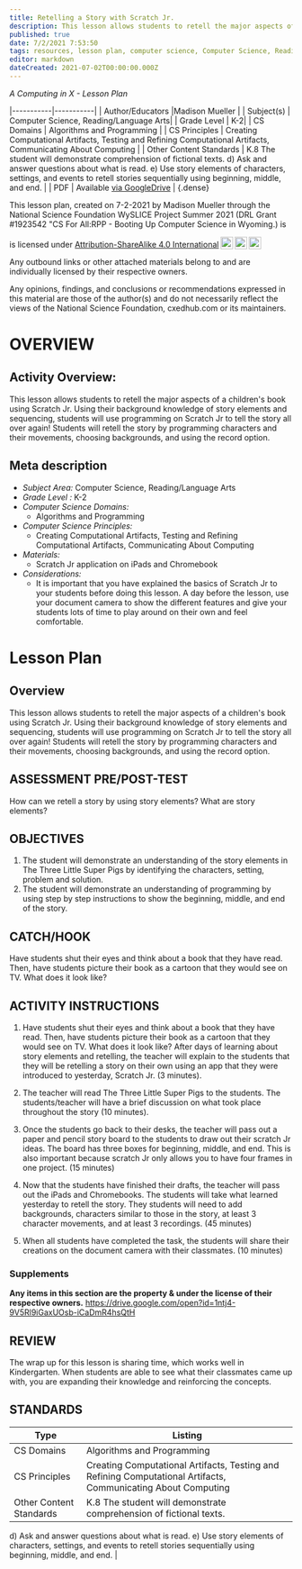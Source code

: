 ```yaml
---
title: Retelling a Story with Scratch Jr.
description: This lesson allows students to retell the major aspects of a children's book using Scratch Jr. Using their background knowledge of story elements and sequencing, students will use programming on Scratch Jr to tell the story all over again! Students will retell the story by programming characters and their movements, choosing backgrounds, and using the record option.
published: true
date: 7/2/2021 7:53:50
tags: resources, lesson plan, computer science, Computer Science, Reading/Language Arts 
editor: markdown
dateCreated: 2021-07-02T00:00:00.000Z
---
```

*A Computing in X - Lesson Plan*

|-----------|-----------|
| Author/Educators |Madison Mueller |
| Subject(s) | Computer Science, Reading/Language Arts|
| Grade Level | K-2|
| CS Domains | Algorithms and Programming |
| CS Principles | Creating Computational Artifacts, Testing and Refining Computational Artifacts, Communicating About Computing |
| Other Content Standards | K.8 The student will demonstrate comprehension of fictional texts.
d)        Ask and answer questions about what is read.
e)        Use story elements of characters, settings, and events to retell stories sequentially using beginning, middle, and end. | 
| PDF | Available [via GoogleDrive](https://drive.google.com/open?id=1uBi-Xik5tk24ADawwj2Z7GerwVf7Yqpk) |
{.dense}






This lesson plan, created on 7-2-2021 by Madison Mueller through the National Science Foundation WySLICE Project Summer 2021 (DRL Grant #1923542 "CS For All:RPP - Booting Up Computer Science in Wyoming.) is  <p xmlns:cc="http://creativecommons.org/ns#" >  is licensed under <a href="http://creativecommons.org/licenses/by-sa/4.0/?ref=chooser-v1" target="_blank" rel="license noopener noreferrer" style="display:inline-block;">Attribution-ShareAlike 4.0 International<img style="height:22px!important;margin-left:3px;vertical-align:text-bottom;" src="https://mirrors.creativecommons.org/presskit/icons/cc.svg?ref=chooser-v1"><img style="height:22px!important;margin-left:3px;vertical-align:text-bottom;" src="https://mirrors.creativecommons.org/presskit/icons/by.svg?ref=chooser-v1"><img style="height:22px!important;margin-left:3px;vertical-align:text-bottom;" src="https://mirrors.creativecommons.org/presskit/icons/sa.svg?ref=chooser-v1"></a></p>


Any outbound links or other attached materials belong to and are individually licensed by their respective owners. 


Any opinions, findings, and conclusions or recommendations expressed in this material are those of the author(s) and do not necessarily reflect the views of the National Science Foundation, cxedhub.com or its maintainers.


# OVERVIEW
## Activity Overview:  
This lesson allows students to retell the major aspects of a children's book using Scratch Jr. Using their background knowledge of story elements and sequencing, students will use programming on Scratch Jr to tell the story all over again! Students will retell the story by programming characters and their movements, choosing backgrounds, and using the record option.
## Meta description
+ *Subject Area:* Computer Science, Reading/Language Arts 
+ *Grade Level :* K-2 
+ *Computer Science Domains:*
   + Algorithms and Programming
+ *Computer Science Principles:*
   + Creating Computational Artifacts, Testing and Refining Computational Artifacts, Communicating About Computing
+ *Materials:* 
   + Scratch Jr application on iPads and Chromebook
+ *Considerations:*
   + It is important that you have explained the basics of Scratch Jr to your students before doing this lesson. A day before the lesson, use your document camera to show the different features and give your students lots of time to play around on their own and feel comfortable.


# Lesson Plan
## Overview
This lesson allows students to retell the major aspects of a children's book using Scratch Jr. Using their background knowledge of story elements and sequencing, students will use programming on Scratch Jr to tell the story all over again! Students will retell the story by programming characters and their movements, choosing backgrounds, and using the record option.
## ASSESSMENT PRE/POST-TEST
How can we retell a story by using story elements?
What are story elements?
## OBJECTIVES
1. The student will demonstrate an understanding of the story elements in The Three Little Super Pigs by identifying the characters, setting, problem and solution. 
2. The student will demonstrate an understanding of programming by using step by step instructions to show the beginning, middle, and end of the story.


## CATCH/HOOK
Have students shut their eyes and think about a book that they have read. Then, have students picture their book as a cartoon that they would see on TV. What does it look like?


## ACTIVITY INSTRUCTIONS
1. Have students shut their eyes and think about a book that they have read. Then, have students picture their book as a cartoon that they would see on TV. What does it look like? After days of learning about story elements and retelling, the teacher will explain to the students that they will be retelling a story on their own using an app that they were introduced to yesterday, Scratch Jr. (3 minutes). 


2. The teacher will read The Three Little Super Pigs to the students. The students/teacher will have a brief discussion on what took place throughout the story (10 minutes).


3. Once the students go back to their desks, the teacher will pass out a paper and pencil story board to the students to draw out their scratch Jr ideas. The board has three boxes for beginning, middle, and end. This is also important because scratch Jr only allows you to have four frames in one project. (15 minutes)


4. Now that the students have finished their drafts, the teacher will pass out the iPads and Chromebooks. The students will take what learned yesterday to retell the story. They students will need to add backgrounds, characters similar to those in the story, at least 3 character movements, and at least 3 recordings. (45 minutes)


5. When all students have completed the task, the students will share their creations on the document camera with their classmates. (10 minutes)


### Supplements
**Any items in this section are the property & under the license of their respective owners.**
https://drive.google.com/open?id=1ntj4-9V5Rl9iGaxUOsb-iCaDmR4hsQtH




## REVIEW
The wrap up for this lesson is sharing time, which works well in Kindergarten. When students are able to see what their classmates came up with, you are expanding their knowledge and reinforcing the concepts.
## STANDARDS        
| Type | Listing | 
|-----------|-----------|
| CS Domains  | Algorithms and Programming|
| CS Principles   | Creating Computational Artifacts, Testing and Refining Computational Artifacts, Communicating About Computing|
| Other Content Standards | K.8 The student will demonstrate comprehension of fictional texts.
d)        Ask and answer questions about what is read.
e)        Use story elements of characters, settings, and events to retell stories sequentially using beginning, middle, and end.  |